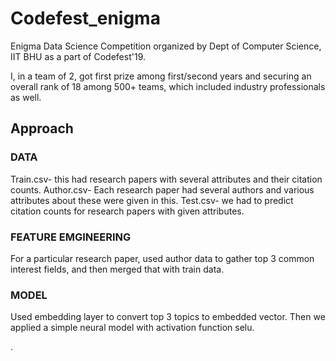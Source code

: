 # Codefest_enigma
Enigma Data Science Competition organized by Dept of Computer Science, IIT BHU as a part of Codefest'19.

I, in a team of 2, got first prize among first/second years and securing an overall rank of 18 among 500+ teams, which included industry professionals as well.

## Approach

### DATA

Train.csv- this had research papers with several attributes and their citation counts.
Author.csv- Each research paper had several authors and various attributes about these were given in this.
Test.csv- we had to predict citation counts for research papers with given attributes.

### FEATURE EMGINEERING

For a particular research paper, used author data to gather top 3 common interest fields, and then merged that with train data.

### MODEL

Used embedding layer to convert top 3 topics to embedded vector. Then we applied a simple neural model with activation function selu.

.

